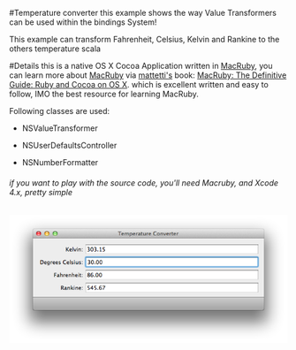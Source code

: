 #Temperature converter
this example shows the way Value Transformers can be used within the bindings System!

This example can transform Fahrenheit, Celsius, Kelvin and Rankine to the others temperature scala

#Details
this is a native OS X Cocoa Application written in [MacRuby](http://macruby.org), you can learn more about [MacRuby](http://macruby.org) via [mattetti's](https://github.com/mattetti) book: [MacRuby: The Definitive Guide: Ruby and Cocoa on OS X](http://amzn.to/tVx4ng). which is excellent written and easy to follow, IMO the best resource for learning MacRuby.

Following classes are used:

- NSValueTransformer

- NSUserDefaultsController

-  NSNumberFormatter

###### if you want to play with the source code, you'll need Macruby, and Xcode 4.x, pretty simple


![Temperature Converter screenshot](https://github.com/seanlilmateus/Temperature-Converter/blob/master/TemperatureConverter.PNG?raw=true "Screenshot")